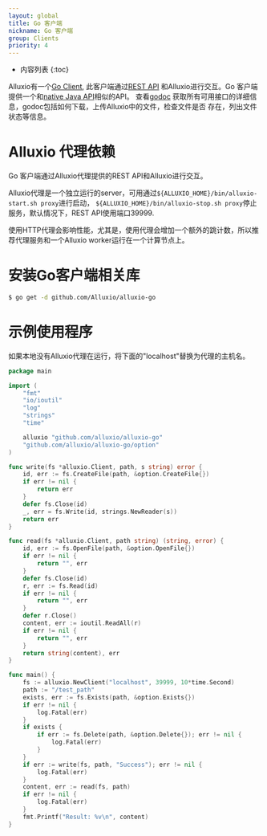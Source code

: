 ```yaml
---
layout: global
title: Go 客户端
nickname: Go 客户端
group: Clients
priority: 4
---
```


* 内容列表
{:toc}

Alluxio有一个[Go Client](https://github.com/Alluxio/alluxio-go), 此客户端通过[REST API](Clients-Rest.html)
和Alluxio进行交互。Go 客户端提供一个和[native Java API](Clients-Java-Native.html)相似的API。
查看[godoc](http://godoc.org/github.com/Alluxio/alluxio-go)
获取所有可用接口的详细信息，godoc包括如何下载，上传Alluxio中的文件，检查文件是否
存在，列出文件状态等信息。

# Alluxio 代理依赖

Go 客户端通过Alluxio代理提供的REST API和Alluxio进行交互。

Alluxio代理是一个独立运行的server，可用通过`${ALLUXIO_HOME}/bin/alluxio-start.sh proxy`进行启动，
`${ALLUXIO_HOME}/bin/alluxio-stop.sh proxy`停止服务，默认情况下，REST API使用端口39999.

使用HTTP代理会影响性能，尤其是，使用代理会增加一个额外的跳计数，所以推荐代理服务和一个Alluxio worker运行在一个计算节点上。

# 安装Go客户端相关库
```bash
$ go get -d github.com/Alluxio/alluxio-go
```

# 示例使用程序

如果本地没有Alluxio代理在运行，将下面的"localhost"替换为代理的主机名。

```go
package main

import (
	"fmt"
	"io/ioutil"
	"log"
	"strings"
	"time"

	alluxio "github.com/alluxio/alluxio-go"
	"github.com/alluxio/alluxio-go/option"
)

func write(fs *alluxio.Client, path, s string) error {
	id, err := fs.CreateFile(path, &option.CreateFile{})
	if err != nil {
		return err
	}
	defer fs.Close(id)
	_, err = fs.Write(id, strings.NewReader(s))
	return err
}

func read(fs *alluxio.Client, path string) (string, error) {
	id, err := fs.OpenFile(path, &option.OpenFile{})
	if err != nil {
		return "", err
	}
	defer fs.Close(id)
	r, err := fs.Read(id)
	if err != nil {
		return "", err
	}
	defer r.Close()
	content, err := ioutil.ReadAll(r)
	if err != nil {
		return "", err
	}
	return string(content), err
}

func main() {
	fs := alluxio.NewClient("localhost", 39999, 10*time.Second)
	path := "/test_path"
	exists, err := fs.Exists(path, &option.Exists{})
	if err != nil {
		log.Fatal(err)
	}
	if exists {
		if err := fs.Delete(path, &option.Delete{}); err != nil {
			log.Fatal(err)
		}
	}
	if err := write(fs, path, "Success"); err != nil {
		log.Fatal(err)
	}
	content, err := read(fs, path)
	if err != nil {
		log.Fatal(err)
	}
	fmt.Printf("Result: %v\n", content)
}
```
